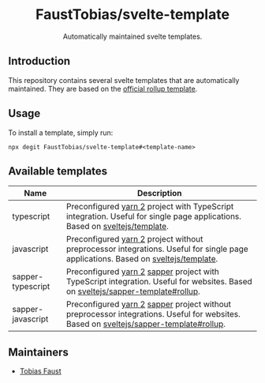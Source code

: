 <!-- markdownlint-disable-next-line -->
<div align="center">

# FaustTobias/svelte-template

Automatically maintained svelte templates.

</div>

## Introduction

This repository contains several svelte templates that are automatically maintained. They are based on the [official rollup template](https://github.com/sveltejs/template).

## Usage

To install a template, simply run:

```
npx degit FaustTobias/svelte-template#<template-name>
```

## Available templates

| Name | Description |
|-|-|
| typescript | Preconfigured [yarn 2] project with TypeScript integration. Useful for single page applications. Based on [sveltejs/template]. |
| javascript | Preconfigured [yarn 2] project without preprocessor integrations. Useful for single page applications. Based on [sveltejs/template]. |
| sapper-typescript | Preconfigured [yarn 2] [sapper] project with TypeScript integration. Useful for websites. Based on [sveltejs/sapper-template#rollup]. |
| sapper-javascript | Preconfigured [yarn 2] [sapper] project without preprocessor integrations. Useful for websites. Based on [sveltejs/sapper-template#rollup]. |

## Maintainers

- [Tobias Faust](https://github.com/FaustTobias)

<!-- links -->

[yarn 2]: https://yarnpkg.com/
[sapper]: https://sapper.svelte.dev/
[sveltejs/template]: https://github.com/sveltejs/template
[sveltejs/sapper-template#rollup]: https://github.com/sveltejs/sapper-template/tree/rollup